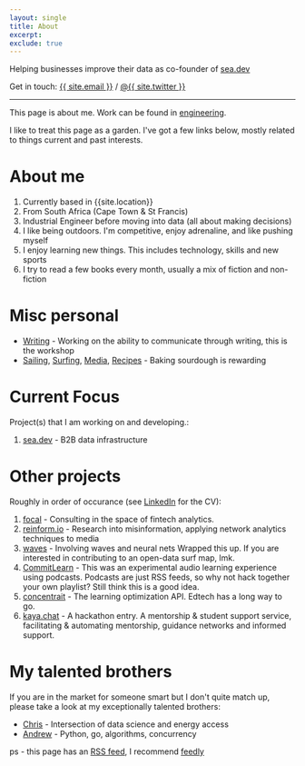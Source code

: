 ```yaml
---
layout: single
title: About
excerpt: 
exclude: true
---
```


Helping businesses improve their data as co-founder of [sea.dev](https://sea.dev)

Get in touch: <a href="mailto:{{ site.email }}?subject=Let's talk data">{{ site.email }}</a>
 / <a href="https://twitter.com/{{ site.twitter }}">@{{ site.twitter }}</a>
 

---

This page is about me. Work can be found in [engineering](/engineering).

I like to treat this page as a garden. I've got a few links below, mostly related to things current and past interests. 

# About me

1. Currently based in {{site.location}}
1. From South Africa (Cape Town & St Francis)
1. Industrial Engineer before moving into data (all about making decisions)
1. I like being outdoors. I'm competitive, enjoy adrenaline, and like pushing myself
1. I enjoy learning new things. This includes technology, skills and new sports
1. I try to read a few books every month, usually a mix of fiction and non-fiction

# Misc personal

* [Writing](/writing/overview/) - Working on the ability to communicate through writing, this is the workshop
* [Sailing](/about/sailing/), [Surfing](/about/surfing/), [Media](/about/media/), [Recipes](https://food.rdrn.dev/baking-bread/) - Baking sourdough is rewarding 

# Current Focus

Project(s) that I am working on and developing.:
1. [sea.dev](https://sea.dev) - B2B data infrastructure

# Other projects

Roughly in order of occurance (see [LinkedIn](https://www.linkedin.com/in/m-ard) for the CV):
1. [focal](https://hellofocal.com) - Consulting in the space of fintech analytics.
1. [reinform.io](http://reinform.io) - Research into misinformation, applying network analytics techniques to media
1. [waves](http://rdrn.com/waves) - Involving waves and neural nets Wrapped this up. If you are interested in contributing to an open-data surf map, lmk.
1. [CommitLearn](https://mattarderne.github.io/CommitLearn/) - This was an experimental audio learning experience using podcasts. Podcasts are just RSS feeds, so why not hack together your own playlist? Still think this is a good idea.
1. [concentrait](https://mattarderne.github.io/concentrait/) - The learning optimization API. Edtech has a long way to go.
1. [kaya.chat](https://mattarderne.github.io/kaya.chat/) - A hackathon entry. A mentorship & student support service, facilitating & automating mentorship, guidance networks and informed support. 

# My talented brothers

If you are in the market for someone smart but I don't quite match up, please take a look at my exceptionally talented brothers:

* [Chris](https://rdrn.me/) - Intersection of data science and energy access
* [Andrew](https://github.com/zoomie) - Python, go, algorithms, concurrency 

ps - this page has an [RSS feed](/feed.xml), I recommend [feedly](https://feedly.com/)